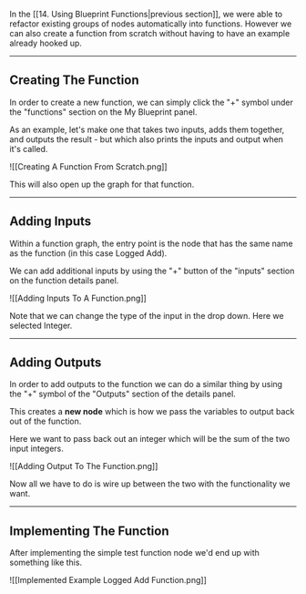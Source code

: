 In the [[14. Using Blueprint Functions|previous section]], we were able to refactor existing groups of nodes automatically into functions. However we can also create a function from scratch without having to have an example already hooked up.

---
## Creating The Function

In order to create a new function, we can simply click the "+" symbol under the "functions" section on the My Blueprint panel.

As an example, let's make one that takes two inputs, adds them together, and outputs the result - but which also prints the inputs and output when it's called.

![[Creating A Function From Scratch.png]]

This will also open up the graph for that function.

---
## Adding Inputs

Within a function graph, the entry point is the node that has the same name as the function (in this case Logged Add).

We can add additional inputs by using the "+" button of the "inputs" section on the function details panel.

![[Adding Inputs To A Function.png]]

Note that we can change the type of the input in the drop down. Here we selected Integer.

---
## Adding Outputs

In order to add outputs to the function we can do a similar thing by using the "+" symbol of the "Outputs" section of the details panel.

This creates a **new node** which is how we pass the variables to output back out of the function.

Here we want to pass back out an integer which will be the sum of the two input integers.

![[Adding Output To The Function.png]]

Now all we have to do is wire up between the two with the functionality we want.

---
## Implementing The Function

After implementing the simple test function node we'd end up with something like this.

![[Implemented Example Logged Add Function.png]]